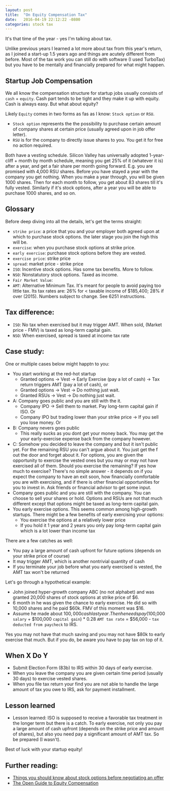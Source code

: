 ```yaml
---
layout: post
title:  "On Equity Compensation Tax"
date:   2016-04-19 22:12:22 -0800
categories: stock tax
---
```

It's that time of the year - yes I'm talking about tax.

Unlike previous years I learned a lot more about tax from this year's return, as I joined a start-up 1.5 years ago and things are acutely different from before. Most of the tax work you can still do with software (I used TurboTax) but you have to be mentally and financially prepared for what might happen.

## Startup Job Compensation
We all know the compensation structure for startup jobs usually consists of `cash` + `equity`. Cash part tends to be tight and they make it up with equity. Cash is always easy. But what about equity?

Likely `Equity` comes in two forms as fas as I know: `Stock option` or `RSU`.

 - `Stock option` represents the the possibility to purchase certain amount of company shares at certain price (usually agreed upon in job offer letter).
 - `RSU` is for the company to directly issue shares to you. You get it for free no action required.

Both have a vesting schedule. Silicon Valley has universally adopted 1-year-cliff + month by month schedule, meaning you get 25% of it (whatever it is) after a year, and get a fair share per month going forward. E.g. you are promised with 4,000 RSU shares. Before you have stayed a year with the company you get nothing. When you make a year through, you will be given 1000 shares. Then for each month to follow, you get about 83 shares till it's fully vested. Similarly if it's stock options, after a year you will be able to purchase 1000 shares, and so on.

## Glossary
Before deep diving into all the details, let's get the terms straight:

 - `strike price`: a price that you and your employer both agreed upon at which to purchase stock options. the later stage you join the high this will be.
 - `exercise`: when you purchase stock options at strike price.
 - `early exercise`: purchase stock options before they are vested.
 - `exercise price`: strike price
 - `spread`:  market price - strike price
 - `ISO`: Incentive stock options. Has some tax benefits. More to follow.
 - `NSO`: Nonstatutory stock options. Taxed as income.
 - `Fair Market Value`:
 - `AMT`: Alternative Minimum Tax. It's meant for people to avoid paying too little tax. Its tax rates are: 26% for < taxable income of $185,400; 28% if over (2015). Numbers subject to change. See 6251 instructions. 


## Tax difference:
 - `ISO`: No tax when exercised but it may trigger AMT. When sold, (Market price - FMV) is taxed as long-term capital gain.
 - `NSO`: When exercised, spread is taxed at income tax rate


## Case study:
One or multiple cases below might happtn to you:

 - You start working at the red-hot startup
   - Granted options -> Vest -> Early Exercise (pay a lot of cash) -> Tax return triggers AMT (pay a lot of cash), or
   - Granted options -> Vest -> Do nothing just wait.
   - Granted RSUs -> Vest -> Do nothing just wait.
 - A: Company goes public and you are still with the it.
   - Company IPO -> Sell them to market. Pay long-term capital gain if ISO. Or
   - Company IPO but trading lower than your strike price -> If you sell you lose money. Or
 - B: Company nevers goes public
   - This really sucks as you dont get your money back. You may get the your early-exercise expense back from the company however.
 - C: Somehow you decided to leave the company and but it isn't public yet. For the remaining RSU you can't argue about it. You just get the f out the door and forget about it. For options, you are given the opportunity to exercise the vested ones but you may or may not have exercised all of them. Should you exercise the remaining? If yes how much to exercise? There's no simple answer - it depends on if you expect the company to have an exit soon, how financially comfortable you are with exercising, and if there is other financial opportunities for you to invest in. Ask friends or financial advisor to get some input.
- Company goes public and you are still with the company. You can choose to sell your shares or hold. Options and RSUs are not that much different except that options might be taxed as long-term capital gain.
- You early exercise options. This seems common among high-growth startups. There might be a few benefits of early exercising your options:
  - You exercise the options at a relatively lower price
  - If you hold it 1 year and 2 years you only pay long-term capital gain which is a lot lower than income tax

There are a few catches as well:

  - You pay a large amount of cash upfront for future options (depends on your strike price of course)
  - It may trigger AMT, which is another nontrivial quantity of cash
  - If you terminate your job before what you early exercised is vested, the AMT tax won't be returned

Let's go through a hypothetical example:

 - John joined hyper-growth company ABC (no not alphabet) and was granted 20,000 shares of stock options at strike price of $6.
 - 6 month in he was given the chance to early exercise. He did so with 10,000 shares and he paid $60k. FMV of this moment was $16.
 - Assume he made about $100,000 cash last year. Then he needs pay ($100,000 `salary` + $100,000 `capital gain`) * 0.28 `AMT tax rate` = $56,000 - `tax deducted from paycheck` to IRS.

Yes you may not have that much saving and you may not have $80k to early exercise that much. But if you do, be aware you have to pay tax on top of it.

## When X Do Y

 - Submit Election Form (83b) to IRS within 30 days of early exercise.
 - When you leave the company you are given certain time period (usually 30 days) to exercise vested shares.
 - When you file tax return your find you are not able to handle the large amount of tax you owe to IRS, ask for payment installment.

## Lesson learned

 - Lesson learned: ISO is supposed to receive a favorable tax treatment in the longer term but there is a catch. To early exercise, not only you pay a large amount of cash upfront (depends on the strike price and amount of shares), but also you need pay a significant amount of AMT tax. So be prepared (I wasn't).

Best of luck with your startup equity!

## Further reading:

* [Things you should know about stock options before negotiating an offer](http://jvns.ca/blog/2015/12/30/do-the-math-on-your-stock-options/)
* [The Open Guide to Equity Compensation](https://github.com/jlevy/og-equity-compensation)
